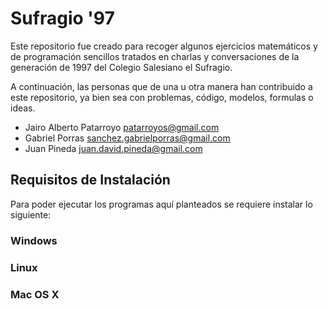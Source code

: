 # Sufragio '97

Este repositorio fue creado para recoger algunos ejercicios matemáticos y de programación sencillos tratados en charlas y conversaciones de la generación de 1997 del Colegio Salesiano el Sufragio.

A continuación, las personas que de una u otra manera han contribuido a este repositorio, ya bien sea con problemas, código, modelos, formulas o ideas.

- Jairo Alberto Patarroyo <patarroyos@gmail.com>
- Gabriel Porras <sanchez.gabrielporras@gmail.com>
- Juan Pineda <juan.david.pineda@gmail.com>

## Requisitos de Instalación

Para poder ejecutar los programas aquí planteados se requiere instalar lo siguiente:

### Windows

### Linux

### Mac OS X
